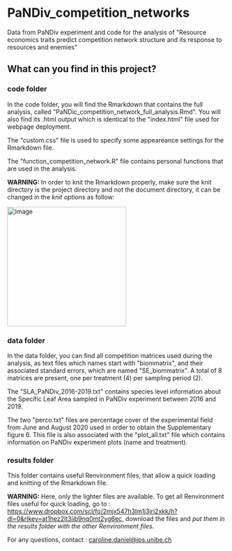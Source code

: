 # PaNDiv_competition_networks
Data from PaNDiv experiment and code for the analysis of "Resource economics traits predict competition network structure and its response to resources and enemies"

## What can you find in this project?

### code folder

In the code folder, you will find the Rmarkdown that contains the full analysis, called "PaNDic_competition_network_full_analysis.Rmd". You will also find its .html output which is identical to the "index.html" file used for webpage deployment.

The "custom.css" file is used to specify some appeareance settings for the Rmarkdown file.

The "function_competition_network.R" file contains personal functions that are used in the analysis.

**WARNING:** In order to knit the Rmarkdown properly, make sure the knit directory is the project directory and not the document directory, it can be changed in the *knit options* as follow:

<img width="273" alt="image" src="https://user-images.githubusercontent.com/55712198/232017558-f8c2e2ac-05cf-4f1c-a3ad-466b39f42172.png">


### data folder

In the data folder, you can find all competition matrices used during the analysis, as text files which names start with "biommatrix", and their associated standard errors, which are named "SE_biommatrix". A total of 8 matrices are present, one per treatment (4) per sampling period (2).

The "SLA_PaNDiv_2016-2019.txt" contains species level information about the Specific Leaf Area sampled in PaNDiv experiment between 2016 and 2019.

The two "perco.txt" files are percentage cover of the experimental field from June and August 2020 used in order to obtain the Supplementary figure 6. This file is also associated with the "plot_all.txt" file which contains information on PaNDiv experiment plots (name and treatment).

### results folder

This folder contains useful Renvironment files, that allow a quick loading and knitting of the Rmarkdown file.

**WARNING:** Here, only the lighter files are available. To get all Renvironment files useful for quick loading, go to : https://www.dropbox.com/scl/fo/2mjx547h3lm1j3jri2xkk/h?dl=0&rlkey=at1hez2lt3iib9nq0mt2yg6ec, download the files and *put them in the results folder with the other Renvironment files*. 

For any questions, contact : caroline.daniel@ips.unibe.ch

